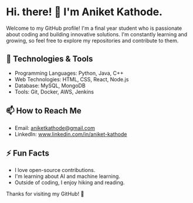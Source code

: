 # Hi. there! 👋 I'm Aniket Kathode.

Welcome to my GitHub profile! I'm a final year student who is passionate about coding and building innovative solutions. I'm constantly learning and growing, so feel free to explore my repositories and contribute to them.

## 🔧 Technologies & Tools
- Programming Languages: Python, Java, C++
- Web Technologies: HTML, CSS, React, Node.js
- Database: MySQL, MongoDB
- Tools: Git, Docker, AWS, Jenkins

## 📫 How to Reach Me
- Email: aniketkathode@gmail.com
- LinkedIn: www.linkedin.com/in/aniket-kathode
  
## ⚡ Fun Facts
- I love open-source contributions.
- I'm learning about AI and machine learning.
- Outside of coding, I enjoy hiking and reading.

Thanks for visiting my GitHub! 🚀
